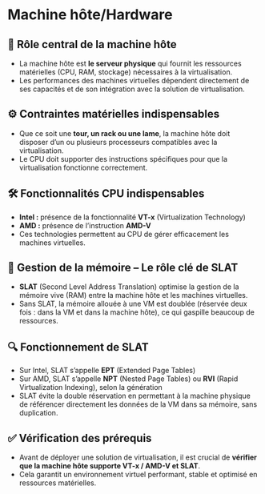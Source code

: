 # Machine hôte/Hardware

## **🎯 Rôle central de la machine hôte**

- La machine hôte est **le serveur physique** qui fournit les ressources matérielles (CPU, RAM, stockage) nécessaires à la virtualisation.
- Les performances des machines virtuelles dépendent directement de ses capacités et de son intégration avec la solution de virtualisation.

## **⚙️ Contraintes matérielles indispensables**

- Que ce soit une **tour, un rack ou une lame**, la machine hôte doit disposer d’un ou plusieurs processeurs compatibles avec la virtualisation.
- Le CPU doit supporter des instructions spécifiques pour que la virtualisation fonctionne correctement.



## **🛠️ Fonctionnalités CPU indispensables**

- **Intel :** présence de la fonctionnalité **VT-x** (Virtualization Technology)
- **AMD :** présence de l’instruction **AMD-V**
- Ces technologies permettent au CPU de gérer efficacement les machines virtuelles.



## **💾 Gestion de la mémoire – Le rôle clé de SLAT**

- **SLAT** (Second Level Address Translation) optimise la gestion de la mémoire vive (RAM) entre la machine hôte et les machines virtuelles.
- Sans SLAT, la mémoire allouée à une VM est doublée (réservée deux fois : dans la VM et dans la machine hôte), ce qui gaspille beaucoup de ressources.



## **🔍 Fonctionnement de SLAT**

- Sur Intel, SLAT s’appelle **EPT** (Extended Page Tables)
- Sur AMD, SLAT s’appelle **NPT** (Nested Page Tables) ou **RVI** (Rapid Virtualization Indexing), selon la génération
- SLAT évite la double réservation en permettant à la machine physique de référencer directement les données de la VM dans sa mémoire, sans duplication.

## **✅ Vérification des prérequis**

- Avant de déployer une solution de virtualisation, il est crucial de **vérifier que la machine hôte supporte VT-x / AMD-V et SLAT**.
- Cela garantit un environnement virtuel performant, stable et optimisé en ressources matérielles.

